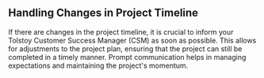 ## Handling Changes in Project Timeline

If there are changes in the project timeline, it is crucial to inform your Tolstoy Customer Success Manager (CSM) as soon as possible. This allows for adjustments to the project plan, ensuring that the project can still be completed in a timely manner. Prompt communication helps in managing expectations and maintaining the project's momentum.